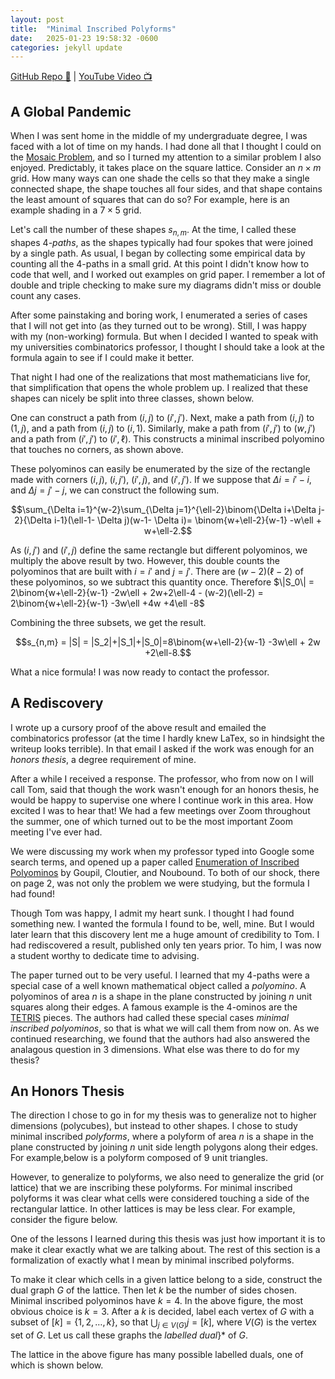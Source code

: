 ```yaml
---
layout: post
title:  "Minimal Inscribed Polyforms"
date:   2025-01-23 19:58:32 -0600
categories: jekyll update
---
```


[GitHub Repo 👾](https://github.com/JackHanke/minimal-inscribed-polyforms) | [YouTube Video 📺](https://www.youtube.com/watch?v=8N80EbXVUU0)

## A Global Pandemic

When I was sent home in the middle of my undergraduate degree, I was faced with a lot of time on my hands. I had done all that I thought I could on the [Mosaic Problem](https://jackhanke.github.io/jekyll/update/2025/01/23/mosaics.html), and so I turned my attention to a similar problem I also enjoyed. Predictably, it takes place on the square lattice. Consider an $n \times m$ grid. How many ways can one shade the cells so that they make a single connected shape, the shape touches all four sides, and that shape contains the least amount of squares that can do so? For example, here is an example shading in a $7 \times 5$ grid.

<div align=center>
    <script type="text/tikz">
    % setup
    \newcommand{\cell}[4]{\filldraw[gray!40] ( #1 , #2 ) rectangle ( #3 , #4 ); \draw[thick] ( #1 , #2 ) rectangle ( #3 , #4 );}
    % actual image
    \begin{tikzpicture}
        \draw[step=1cm,color=black,thick] (0,0) grid (7,5);
        \( \cell{0}{0}{1}{1} \)
        \( \cell{1}{0}{2}{1} \)
        \( \cell{1}{1}{2}{2} \)
        \( \cell{2}{1}{3}{2} \)
        \( \cell{3}{1}{4}{2} \)
        \( \cell{4}{1}{5}{2} \)
        \( \cell{4}{2}{5}{3} \)
        \( \cell{4}{3}{5}{4} \)
        \( \cell{4}{4}{5}{5} \)
        \( \cell{5}{2}{6}{3} \)
        \( \cell{6}{2}{7}{3} \)
    \end{tikzpicture}
    </script>
</div>

Let's call the number of these shapes $s_{n,m}$. At the time, I called these shapes $4$*-paths*, as the shapes typically had four spokes that were joined by a single path. As usual, I began by collecting some empirical data by counting all the $4$-paths in a small grid. At this point I didn't know how to code that well, and I worked out examples on grid paper. I remember a lot of double and triple checking to make sure my diagrams didn't miss or double count any cases. 

After some painstaking and boring work, I enumerated a series of cases that I will not get into (as they turned out to be wrong). Still, I was happy with my (non-working) formula. But when I decided I wanted to speak with my universities combinatorics professor, I thought I should take a look at the formula again to see if I could make it better. 

That night I had one of the realizations that most mathematicians live for, that simplification that opens the whole problem up. I realized that these shapes can nicely be split into three classes, shown below.

<div align=center>
    <script type="text/tikz">
    % setup
    \newcommand{\cell}[4]{\filldraw[gray!40] ( #1 , #2 ) rectangle ( #3 , #4 ); \draw[thick] ( #1 , #2 ) rectangle ( #3 , #4 );}
    % actual image
    \begin{tikzpicture}[scale=2]
        \draw[step=0.5cm,color=black,thick] (0,0) grid (2,2);
        \( \cell{0}{0}{0.5}{0.5} \);
        \( \cell{0.5}{0}{1}{0.5} \);
        \( \cell{0.5}{0.5}{1}{1} \);
        \( \cell{1}{0.5}{1.5}{1} \);
        \( \cell{1}{1}{1.5}{1.5} \);
        \( \cell{1.5}{1}{2}{1.5} \);
        \( \cell{1.5}{1.5}{2}{2} \);
        
        \draw[step=0.5cm,color=black,thick] (3.5,0) grid (5.5,2);
        \draw[thick] (3.5,0) -- (3.5,2);
        \( \cell{3.5}{0}{4}{0.5} \);
        \( \cell{4}{0}{4.5}{0.5} \);
        \( \cell{4}{0.5}{4.5}{1} \);
        \( \cell{4.5}{0.5}{5}{1} \);
        \( \cell{5}{0.5}{5.5}{1} \);
        \( \cell{4.5}{1}{5}{2} \);
        \( \cell{4.5}{1.5}{5}{2} \);
        
        \draw[step=0.5cm,color=black,thick] (7,0) grid (9,2);
        \draw[thick] (7,0) -- (7,2);
        \( \cell{7.5}{0.5}{8}{1} \);
        \( \cell{7}{0.5}{7.5}{1} \);
        \( \cell{7.5}{0}{8}{0.5} \);
        \( \cell{8}{0.5}{8.5}{1} \);
        \( \cell{8}{1}{8.5}{1.5} \);
        \( \cell{8}{1.5}{8.5}{2} \);
        \( \cell{8.5}{1}{9}{1.5} \);
    \end{tikzpicture}
    </script>
</div>

These classes, from left to right, are
- The shapes that contain $2$ or $3$ corners $S_2$
- The shapes that contain $1$ corner $S_1$
- The shapes that contain $0$ corners $S_0$

*Case 1.* We begin with $S_2$. Split $S_2$ into two subsets, $S_{T,2}$ and $S_{T,2}^c$ so that $S_{T,2} \cup S_{T,2}^c = S_2$. Let $S_{T,2}$ represent all polyominos that are "T-shaped", while $S_{T,2}^c$ will represent all polyominos that are not. Formally, the "T-shaped" polyominos are all polyominos that contain two adjacent corner cells and a perpendicular bar, as in the left polyomino in the figure below.

<div align=center>
    <script type="text/tikz">
    % setup
    \newcommand{\cell}[4]{\filldraw[gray!40] ( #1 , #2 ) rectangle ( #3 , #4 ); \draw[thick] ( #1 , #2 ) rectangle ( #3 , #4 );}
    % actual image
    \begin{tikzpicture}[scale=2]
        \draw[step=0.5cm,color=black,thick] (0,0) grid (2,2);
        \( \cell{0.5}{0}{1}{0.5} \);
        \( \cell{0.5}{0.5}{1}{1} \);
        \( \cell{0.5}{1}{1}{1.5} \);
        \( \cell{0}{1.5}{0.5}{2} \);
        \( \cell{0.5}{1.5}{1}{2} \);
        \( \cell{1}{1.5}{1.5}{2} \);
        \( \cell{1.5}{1.5}{2}{2} \);
        
        \draw[step=0.5cm,color=black,thick] (3.5,0) grid (5.5,2);
        \draw[thick] (3.5,0) -- (3.5,2);
        \( \cell{3.5}{0}{4}{0.5} \);
        \( \cell{3.5}{0.5}{4}{1} \);
        \( \cell{3.5}{1}{4}{1.5} \);
        \( \cell{3.5}{1.5}{4}{2} \);
        \( \cell{4}{1.5}{4.5}{2} \);
        \( \cell{4.5}{1.5}{5}{2} \);
        \( \cell{5}{1.5}{5.5}{2} \);
    \end{tikzpicture}
    </script>
</div>

For $\|S_{T,2}\|$ it is easy to see that $\|S_{T,2}\| = 2(w-2) + 2(\ell-2) = 2w+2\ell-8$, as there is a "T-shape" polyomino for every edge cell.

For $\|S_{T,2}^c\|$, suppose the bottom left cell of the $w \times \ell$ lattice is called $(1,1)$, and the top right cell $(w,\ell)$. The number of paths from $(1,1)$ to $(w,\ell)$ is the number of ways one can make $w-1$ unit steps right and $\ell -1$ unit steps up among $w + \ell -2$ total unit steps. This gives a total of $\binom{w+\ell-2}{w-1}$ paths from $(1,1)$ to $(w,\ell)$. As we can make the same argument for corners $(1,\ell)$ and $(w,1)$, we can conclude $\|S_{T,2}^c\| = 2\binom{w+\ell-2}{w-1}$. This gives us $\|S_2\| = \|S_{T,2}\| + \|S_{T,2}^c\| = 2\binom{w+\ell-2}{w-1} +2w+2\ell-8$.

*Case 2.* For $S_1$, suppose we choose corner $(1,1)$ and start a path to some cell $(i,j)$. Extending a path from $(i,j)$ to $(i,\ell)$ and from $(i,j)$ to $(w,j)$ creates a minimally inscribed polyomino that touches only one corner. In the case image above, $(i,j)=(3,1)$. Notice that $(i,j)$ must have $i \in [2,w-1]$, and $j \in [2,\ell-1]$, as otherwise the polyomino formed would have more than $1$ corner. Therefore, the total number of polyominos that touch only corner $(1,1)$ in $S_1$ is 
$$\sum_{i=2}^{w-1}\sum_{j=2}^{\ell-1} \binom{i+j-2}{i-1} = \binom{w+\ell-2}{w-1}-w-\ell+2.$$

As we can make the same argument starting with any corner, we have $\|S_1\| = 4\binom{w+\ell-2}{w-1}-4w-4\ell+8$

*Case 3.* Finally, consider $S_0$. Suppose we have two cells $(i,j)$ and $(i',j')$, with $i,i' \in [2,w-1]$ and $j,j' \in [2,\ell-1]$, $i \leq i'$ and $j \leq j'$. 

<div align=center>
    <script type="text/tikz">
    % setup
    \newcommand{\cell}[4]{\filldraw[gray!40] ( #1 , #2 ) rectangle ( #3 , #4 ); \draw[thick] ( #1 , #2 ) rectangle ( #3 , #4 );}
    \newcommand{\cellred}[4]{\filldraw[red!60] ( #1 , #2 ) rectangle ( #3 , #4 ); \draw[thick] ( #1 , #2 ) rectangle ( #3 , #4 );}
    % actual image
    \begin{tikzpicture}[scale=2]
        \draw[step=0.5cm,color=black,thick] (0,0) grid (3.5,2.5);
        \( \cell{0}{0.5}{0.5}{1} \)
        \( \cell{0.5}{0}{1}{0.5} \)
        \( \cellred{0.5}{0.5}{1}{1} \)
        \( \cell{1}{0.5}{1.5}{1} \)
        \( \cell{1.5}{0.5}{2}{1} \)
        \( \cell{1.5}{1}{2}{1.5} \)
        \( \cell{2}{1}{2.5}{1.5} \)
        \( \cellred{2}{1.5}{2.5}{2} \)
        \( \cell{2}{2}{2.5}{2.5} \)
        \( \cell{2.5}{1.5}{3}{2} \)
        \( \cell{3}{1.5}{3.5}{2} \)
    \end{tikzpicture}
    </script>
</div>

One can construct a path from $(i,j)$ to $(i',j')$. Next, make a path from $(i,j)$ to $(1,j)$, and a path from $(i,j)$ to $(i,1)$. Similarly, make a path from $(i',j')$ to $(w,j')$ and a path from $(i',j')$ to $(i',\ell)$. This constructs a minimal inscribed polyomino that touches no corners, as shown above. 

These polyominos can easily be enumerated by the size of the rectangle made with corners $(i,j)$, $(i,j')$, $(i',j)$, and $(i',j')$. If we suppose that $\Delta i = i'-i$, and $\Delta j = j'-j$, we can construct the following sum.

$$\sum_{\Delta i=1}^{w-2}\sum_{\Delta j=1}^{\ell-2}\binom{\Delta i+\Delta j-2}{\Delta i-1}(\ell-1- \Delta j)(w-1- \Delta i)= \binom{w+\ell-2}{w-1} -w\ell + w+\ell-2.$$

As $(i,j')$ and $(i',j)$ define the same rectangle but different polyominos, we multiply the above result by two. However, this double counts the polyominos that are built with $i=i'$ and $j=j'$. There are $(w-2)(\ell-2)$ of these polyominos, so we subtract this quantity once. Therefore $\|S_0\| = 2\binom{w+\ell-2}{w-1} -2w\ell + 2w+2\ell-4 - (w-2)(\ell-2) = 2\binom{w+\ell-2}{w-1} -3w\ell +4w +4\ell -8$

Combining the three subsets, we get the result.

$$s_{n,m} = |S| = |S_2|+|S_1|+|S_0|=8\binom{w+\ell-2}{w-1} -3w\ell + 2w +2\ell-8.$$

What a nice formula! I was now ready to contact the professor.

## A Rediscovery

I wrote up a cursory proof of the above result and emailed the combinatorics professor (at the time I hardly knew LaTex, so in hindsight the writeup looks terrible). In that email I asked if the work was enough for an *honors thesis*, a degree requirement of mine. 

After a while I received a response. The professor, who from now on I will call Tom, said that though the work wasn't enough for an honors thesis, he would be happy to supervise one where I continue work in this area. How excited I was to hear that! We had a few meetings over Zoom throughout the summer, one of which turned out to be the most important Zoom meeting I've ever had. 

We were discussing my work when my professor typed into Google some search terms, and opened up a paper called [Enumeration of Inscribed Polyominos](https://www.researchgate.net/publication/281299307_Enumeration_of_inscribed_polyominos) by Goupil, Cloutier, and Noubound. To both of our shock, there on page 2, was not only the problem we were studying, but the formula I had found! 

Though Tom was happy, I admit my heart sunk. I thought I had found something new. I wanted the formula I found to be, well, mine. But I would later learn that this discovery lent me a huge amount of credibility to Tom. I had rediscovered a result, published only ten years prior. To him, I was now a student worthy to dedicate time to advising. 

The paper turned out to be very useful. I learned that my $4$-paths were a special case of a well known mathematical object called a *polyomino*. A polyominos of area $n$ is a shape in the plane constructed by joining $n$ unit squares along their edges. A famous example is the $4$-ominos are the [TETRIS](https://en.wikipedia.org/wiki/Tetris) pieces. The authors had called these special cases *minimal inscribed polyominos*, so that is what we will call them from now on. As we continued researching, we found that the authors had also answered the analagous question in $3$ dimensions. What else was there to do for my thesis?

## An Honors Thesis

The direction I chose to go in for my thesis was to generalize not to higher dimensions (polycubes), but instead to other shapes. I chose to study minimal inscribed *polyforms*, where a polyform of area $n$ is a shape in the plane constructed by joining $n$ unit side length polygons along their edges. For example,below is a polyform composed of $9$ unit triangles.

<div align=center>
    <script type="text/tikz">
    % setup
    \newcommand{\createtri}[6]{\filldraw[gray!40] ( #1 , #2 ) -- ( #3 , #4 ) -- ( #5 , #6 ) -- cycle; \draw[thick] ( #1 , #2 ) -- ( #3 , #4 ) -- ( #5 , #6 ) -- cycle;}
    % actual image
    \begin{tikzpicture}[scale=1.5]
        \( \createtri{1}{0}{2}{0}{1.5}{0.866} \);
        \( \createtri{1.5}{0.866}{2.5}{0.866}{2}{1.732} \);
        \( \createtri{2}{1.732}{3}{1.732}{2.5}{2.598} \);
        \( \createtri{1}{1.732}{2}{1.732}{1.5}{2.598} \);
        \( \createtri{1.5}{0.866}{2.5}{0.866}{2}{0} \);
        \( \createtri{1.5}{0.866}{1}{1.732}{2}{1.732} \);
        \( \createtri{2.5}{0.866}{3}{1.732}{2}{1.732} \);
        \( \createtri{3}{1.732}{3.5}{2.598}{2.5}{2.598} \);
        \( \createtri{2}{0}{3}{0}{2.5}{0.866} \);
    \end{tikzpicture}
    </script>
</div>

However, to generalize to polyforms, we also need to generalize the grid (or lattice) that we are inscribing these polyforms. For minimal inscribed polyforms it was clear what cells were considered touching a side of the rectangular lattice. In other lattices is may be less clear. For example, consider the figure below. 

<div align=center>
    <script type="text/tikz">
    % setup
    \newcommand{\createtri}[6]{\filldraw[gray!40] ( #1 , #2 ) -- ( #3 , #4 ) -- ( #5 , #6 ) -- cycle; \draw[thick] ( #1 , #2 ) -- ( #3 , #4 ) -- ( #5 , #6 ) -- cycle;}
    % actual image
    \begin{tikzpicture}[scale=1.5]
            %row 1
            \draw[thick] (0,0.25) -- (0.433,0) -- (0.866,0.25) -- (0.866,0.75) -- (0.433,1) -- (0,0.75) -- (0,0.25);
            \draw[thick] (0.866,0.25) -- (1.299,0) -- (1.732,0.25) -- (1.732,0.75) -- (1.299,1) -- (0.866,0.75) -- (0.866,0.25);
            \draw[thick] (1.732,0.25) -- (2.165,0) -- (2.598,0.25) -- (2.598,0.75) -- (2.165,1) -- (1.732,0.75) -- (1.732,0.25);
            \draw[thick] (2.598,0.25) -- (3.031,0) -- (3.464,0.25) -- (3.464,0.75) -- (3.031,1) -- (2.598,0.75) -- (2.598,0.25);
            %row 2
            \draw[thick] (0.433,1) -- (0.866,0.75) -- (1.299,1) -- (1.299,1.5) -- (0.866,1.75) -- (0.433,1.5) -- (0.433,1);
            \draw[thick] (1.299,1) -- (1.732,0.75) -- (2.165,1) -- (2.165,1.5) -- (1.732,1.75) -- (1.299,1.5) -- (1.299,1);
            \draw[thick] (2.165,1) -- (2.598,0.75) -- (3.031,1) -- (3.031,1.5) -- (2.598,1.75) -- (2.165,1.5) -- (2.165,1);
            %row 3
            \draw[thick] (0.866,1.75) -- (1.299,1.5) -- (1.732,1.75) -- (1.732,2.25) -- (1.299,2.5) -- (0.866,2.25) -- (0.866,1.75);
            \draw[thick] (1.732,1.75) -- (2.165,1.5) -- (2.598,1.75) -- (2.598,2.25) -- (2.165,2.5) -- (1.732,2.25) -- (1.732,1.75);
            %row 4
            \draw[thick] (1.299,2.5) -- (1.732,2.25) -- (2.165,2.5) -- (2.165,3) -- (1.732,3.25) -- (1.299,3) -- (1.299,2.5);
    \end{tikzpicture}
    </script>
</div>

One of the lessons I learned during this thesis was just how important it is to make it clear exactly what we are talking about. The rest of this section is a formalization of exactly what I mean by minimal inscribed polyforms. 

To make it clear which cells in a given lattice belong to a side, construct the dual graph $G$ of the lattice. Then let $k$ be the number of sides chosen. Minimal inscribed polyominos have $k=4$. In the above figure, the most obvious choice is $k=3$. After a $k$ is decided, label each vertex of $G$ with a subset of $[k]=\{1,2,\dots,k \}$, so that $\bigcup_{j \in V(G)} j = [k]$, where $V(G)$ is the vertex set of $G$. Let us call these graphs the *labelled dual*}* of $G$.

The lattice in the above figure has many possible labelled duals, one of which is shown below.

<div align=center>
    <script type="text/tikz">
    % setup
    \newcommand{\lablnode}[3]{\node[shape=circle,draw=white,fill=white, inner sep=0pt,minimum size=2pt] (A) at ( #1 , #2 ) {(#3)};}
    % actual image
    \begin{tikzpicture}[scale=1.5]
        \draw[thick] (0,0) -- (3,0) -- (1.5,2.598) -- (0,0);
        %rows
        \draw[thick] (0.5,0.866) -- (2.5,0.866);
        \draw[thick] (1,1.732) -- (2,1.732);
        %big diagonals
        \draw[thick] (1,1.732) -- (2,0);
        \draw[thick] (2,1.732) -- (1,0);
        %small diagonals
        \draw[thick] (1,0) -- (0.5,0.866);
        \draw[thick] (2,0) -- (2.5,0.866);
        
        %nodes
        \( \lablnode{0}{0}{1,3} \)
        \( \lablnode{1}{0}{3} \)
        \( \lablnode{2}{0}{3} \)
        \( \lablnode{3}{0}{2,3} \)
        \( \lablnode{2}{1.732}{2} \)
        \( \lablnode{2.5}{0.866}{2} \)
        \( \lablnode{1.5}{2.598}{1,2} \)
        \( \lablnode{1}{1.732}{1} \)
        \( \lablnode{0.5}{0.866}{1} \)
        
        \( \lablnode{1.5}{0.866}{} \)
    \end{tikzpicture}
    </script>
</div>

Therefore, polyform inscription can be defined as so. Suppose we have a labelled dual $G$. A given subgraph $G'$ is an *inscribed polyform* in $G$ if the following condition holds.

$$\bigcup_{j \in V(G')} j = [k]$$

Informally, the condition above says that the subgraph $G'$ touches all $k$ sides. Notice that the number of vertices in an inscribed polyform of $G$ can vary. If $A$ is an inscribed polyform, then $\|V(A)\| \in [m(G),\|V(G)\|]$.  Here $m(G)$ represents the minimum number of vertices for which the above holds, and can range from $1$ to $\|V(G)\|$, depending on the structure and labelling of $G$. Our focus is on the minimal inscribed polyforms, and so an inscribed polyform $A$ is *minimal* if $\|V(A)\| = m(G)$.  

Finally, we are concerned with the number of polyforms that are minimal. For a labelled graph $G$, let $\rho(G)$ denote the number of minimal inscribed polyforms. My thesis was then constructing families of labelled graphs $G$ and computing $\rho(G)$ for these families. 

## Results

My thesis was essentially a catalogue of $8$ of these families, and a few patterns I found among these families. This post will only hilight my favorite family from that catalogue. If you are interested in the other families for any of these results, please find my formal writeup of my results [here](https://github.com/JackHanke/minimal-inscribed-polyforms/blob/main/minnesota-sub/mjumsubmission.pdf).

My favorite family I enumerated was a triangle made of hexagons, where inscription meant touching all corner hexagons of the triangle. Let $\triangle_n$ represent a triangle with a side made up of $n$ hexagons. Below is an animation of all $41$ minimal inscribed polyforms in $\triangle_5$.

{:refdef: style="text-align: center;"}
![]({{ site.baseimg }}/assets/hex.gif)
{: refdef}

*Theorem 2.* The number of minimal inscribed polyforms $\rho(\triangle_n)$ for $n\geq 2$ is given by the following formula.

$$\rho(\triangle_n) = \binom{2(n-1)}{n-1} - \sum_{k=0}^{n-2}\binom{2k}{k}.$$

The proof of Theorem was very difficult for me to arrive at. I tried the methods I had used for the other families before it, and yet I couldn't identify the right approach. Only after months of thinking about the problem did I come to another one of those realizations that I live for. The path for this proof, namely the realization in the first sentence, came to me all at once when I was sitting on the couch. I am very happy to give the following argument.

*Proof.* Each unit hexagon in the triangle corresponds with a unique weak integer $3$-composition of $n-1$. The figure below shows the visual interpretation of the integer composition for the dark grey hexagon. The lengths of the $3$ light grey "spokes" are the components of the composition. Suppose the components of the composition are labelled $k_1$, $k_2$, and $k_3$. Then the figure below represents the cell for $k_1 = 2$, $k_2 = 1$, and $k_3 = 1$, read counter-clockwise around the dark grey hexagon. 

<div align=center>
    <script type="text/tikz">
    % setup
    \newcommand{\lablnode}[3]{\node[shape=circle,draw=white,fill=white, inner sep=0pt,minimum size=2pt] (A) at ( #1 , #2 ) {(#3)};}
    % actual image
    \begin{tikzpicture}[scale=1.5]
        \filldraw[gray!40] (1.732,0.25) -- (2.165,0) -- (2.598,0.25) -- (2.598,0.75) -- (2.165,1) -- (1.732,0.75) -- (1.732,0.25);

        \filldraw[gray!95] (2.165,1) -- (2.598,0.75) -- (3.031,1) -- (3.031,1.5) -- (2.598,1.75) -- (2.165,1.5) -- (2.165,1);
        \filldraw[gray!40] (3.031,1) -- (3.464,0.75) -- (3.897,1) -- (3.897,1.5) -- (3.464,1.75) -- (3.031,1.5) -- (3.031,1);

        \filldraw[gray!40] (1.732,1.75) -- (2.165,1.5) -- (2.598,1.75) -- (2.598,2.25) -- (2.165,2.5) -- (1.732,2.25) -- (1.732,1.75);

        \filldraw[gray!40] (1.299,2.5) -- (1.732,2.25) -- (2.165,2.5) -- (2.165,3) -- (1.732,3.25) -- (1.299,3) -- (1.299,2.5);

        %row 1
        \draw[thick] (0,0.25) -- (0.433,0) -- (0.866,0.25) -- (0.866,0.75) -- (0.433,1) -- (0,0.75) -- (0,0.25);
        \draw[thick] (0.866,0.25) -- (1.299,0) -- (1.732,0.25) -- (1.732,0.75) -- (1.299,1) -- (0.866,0.75) -- (0.866,0.25);
        \draw[thick] (1.732,0.25) -- (2.165,0) -- (2.598,0.25) -- (2.598,0.75) -- (2.165,1) -- (1.732,0.75) -- (1.732,0.25);

        \draw[thick] (2.598,0.25) -- (3.031,0) -- (3.464,0.25) -- (3.464,0.75) -- (3.031,1) -- (2.598,0.75) -- (2.598,0.25);
        \draw[thick] (3.464,0.25) -- (3.897,0) -- (4.33,0.25) -- (4.33,0.75) -- (3.897,1) -- (3.464,0.75) -- (3.464,0.25);

        %row 2
        \draw[thick] (0.433,1) -- (0.866,0.75) -- (1.299,1) -- (1.299,1.5) -- (0.866,1.75) -- (0.433,1.5) -- (0.433,1);
        \draw[thick] (1.299,1) -- (1.732,0.75) -- (2.165,1) -- (2.165,1.5) -- (1.732,1.75) -- (1.299,1.5) -- (1.299,1);
        \draw[thick] (2.165,1) -- (2.598,0.75) -- (3.031,1) -- (3.031,1.5) -- (2.598,1.75) -- (2.165,1.5) -- (2.165,1);
        \draw[thick] (3.031,1) -- (3.464,0.75) -- (3.897,1) -- (3.897,1.5) -- (3.464,1.75) -- (3.031,1.5) -- (3.031,1);

        %row 3
        \draw[thick] (0.866,1.75) -- (1.299,1.5) -- (1.732,1.75) -- (1.732,2.25) -- (1.299,2.5) -- (0.866,2.25) -- (0.866,1.75);
        \draw[thick] (1.732,1.75) -- (2.165,1.5) -- (2.598,1.75) -- (2.598,2.25) -- (2.165,2.5) -- (1.732,2.25) -- (1.732,1.75);
        \draw[thick] (2.598,1.75) -- (3.031,1.5) -- (3.464,1.75) -- (3.464,2.25) -- (3.031,2.5) -- (2.598,2.25) -- (2.598,1.75);

        %row 4
        \draw[thick] (1.299,2.5) -- (1.732,2.25) -- (2.165,2.5) -- (2.165,3) -- (1.732,3.25) -- (1.299,3) -- (1.299,2.5);
        \draw[thick] (2.165,2.5) -- (2.598,2.25) -- (3.031,2.5) -- (3.031,3) -- (2.598,3.25) -- (2.165,3) -- (2.165,2.5);

        %row 5
        \draw[thick] (1.732,3.25) -- (2.165,3) -- (2.598,3.25) -- (2.598,3.75) -- (2.165,4) -- (1.732,3.75) -- (1.732,3.25);
    \end{tikzpicture}
    </script>
</div>

Notice that $k_i$ can be $0$, as there are cells in which one cannot extend a spoke in a certain direction (the dark grey hexagon being located on a side or corner). 

Using the spokes as guides, we can group paths from each corner to the dark grey hexagon. An example of this grouping is shown in the figure below.

<div align=center>
    <script type="text/tikz">
    % setup
    \newcommand{\lablnode}[3]{\node[shape=circle,draw=white,fill=white, inner sep=0pt,minimum size=2pt] (A) at ( #1 , #2 ) {(#3)};}
    % actual image
    \begin{tikzpicture}[scale=1.5]
        %polyform
        \filldraw[gray!60] (0,0.25) -- (0.433,0) -- (0.866,0.25) -- (1.299,0) -- (1.732,0.25) -- (2.165,0) -- (2.598,0.25)-- (2.598,0.75) -- (3.031,1) -- (3.031,1.5) -- (2.598,1.75) -- (2.165,1.5) -- (1.732,1.75) -- (1.299,1.5)  -- (0.866,1.75)-- (0.433,1.5) -- (0.433,1) -- (0.433,1) -- (0,0.75)  -- (0,0.25);

        \filldraw[gray!20] (2.165,1.5) -- (2.165,1) -- (2.598,0.75) -- (2.598,0.25) -- (3.031,0) -- (3.464,0.25) -- (3.897,0) -- (4.33,0.25) -- (4.33,0.75) -- (3.897,1) -- (3.897, 1.5) -- (3.464,1.75) -- (3.031,1.5) -- (3.031,1);

        \filldraw[gray!40] (3.464,1.75) -- (3.464,2.25) -- (3.031,2.5) -- (3.031,3) -- (2.598,3.25) -- (2.598,3.25) -- (2.598,3.75) -- (2.165,4) -- (1.732,3.75) -- (1.732,3.25) -- (1.732,3.25) -- (1.299,3) -- (1.299,2.5) -- (1.732, 2.25) -- (1.732, 1.75) -- (2.165,1.5) -- (2.598,1.75) -- (3.031,1.5) -- (3.464,1.75);

        \filldraw[gray!95] (2.165,1) -- (2.598,0.75) -- (3.031,1) -- (3.031,1.5) -- (2.598,1.75) -- (2.165,1.5) -- (2.165,1);

        %row 1
        \draw[thick] (0,0.25) -- (0.433,0) -- (0.866,0.25) -- (0.866,0.75) -- (0.433,1) -- (0,0.75) -- (0,0.25);
        \draw[thick] (0.866,0.25) -- (1.299,0) -- (1.732,0.25) -- (1.732,0.75) -- (1.299,1) -- (0.866,0.75) -- (0.866,0.25);
        \draw[thick] (1.732,0.25) -- (2.165,0) -- (2.598,0.25) -- (2.598,0.75) -- (2.165,1) -- (1.732,0.75) -- (1.732,0.25);
        \draw[thick] (2.598,0.25) -- (3.031,0) -- (3.464,0.25) -- (3.464,0.75) -- (3.031,1) -- (2.598,0.75) -- (2.598,0.25);
        \draw[thick] (3.464,0.25) -- (3.897,0) -- (4.33,0.25) -- (4.33,0.75) -- (3.897,1) -- (3.464,0.75) -- (3.464,0.25);

        %row 2
        \draw[thick] (0.433,1) -- (0.866,0.75) -- (1.299,1) -- (1.299,1.5) -- (0.866,1.75) -- (0.433,1.5) -- (0.433,1);
        \draw[thick] (1.299,1) -- (1.732,0.75) -- (2.165,1) -- (2.165,1.5) -- (1.732,1.75) -- (1.299,1.5) -- (1.299,1);
        \draw[thick] (2.165,1) -- (2.598,0.75) -- (3.031,1) -- (3.031,1.5) -- (2.598,1.75) -- (2.165,1.5) -- (2.165,1);
        \draw[thick] (3.031,1) -- (3.464,0.75) -- (3.897,1) -- (3.897,1.5) -- (3.464,1.75) -- (3.031,1.5) -- (3.031,1);

        %row 3
        \draw[thick] (0.866,1.75) -- (1.299,1.5) -- (1.732,1.75) -- (1.732,2.25) -- (1.299,2.5) -- (0.866,2.25) -- (0.866,1.75);
        \draw[thick] (1.732,1.75) -- (2.165,1.5) -- (2.598,1.75) -- (2.598,2.25) -- (2.165,2.5) -- (1.732,2.25) -- (1.732,1.75);
        \draw[thick] (2.598,1.75) -- (3.031,1.5) -- (3.464,1.75) -- (3.464,2.25) -- (3.031,2.5) -- (2.598,2.25) -- (2.598,1.75);

        %row 4
        \draw[thick] (1.299,2.5) -- (1.732,2.25) -- (2.165,2.5) -- (2.165,3) -- (1.732,3.25) -- (1.299,3) -- (1.299,2.5);
        \draw[thick] (2.165,2.5) -- (2.598,2.25) -- (3.031,2.5) -- (3.031,3) -- (2.598,3.25) -- (2.165,3) -- (2.165,2.5);

        %row 5
        \draw[thick] (1.732,3.25) -- (2.165,3) -- (2.598,3.25) -- (2.598,3.75) -- (2.165,4) -- (1.732,3.75) -- (1.732,3.25);

        %hi light
        \draw[line width = 0.4mm, red] (0,0.25) -- (0.433,0) -- (0.866,0.25) -- (1.299,0) -- (1.732,0.25) -- (2.165,0) -- (2.598,0.25)-- (2.598,0.75) -- (3.031,1) -- (3.031,1.5) -- (2.598,1.75) -- (2.165,1.5) -- (1.732,1.75) -- (1.299,1.5)  -- (0.866,1.75)-- (0.433,1.5) -- (0.433,1) -- (0.433,1) -- (0,0.75)  -- (0,0.25);

        \draw[line width = 0.4mm, red] (2.165,1.5) -- (2.165,1) -- (2.598,0.75) -- (2.598,0.25) -- (3.031,0) -- (3.464,0.25) -- (3.897,0) -- (4.33,0.25) -- (4.33,0.75) -- (3.897,1) -- (3.897, 1.5) -- (3.464,1.75) -- (3.031,1.5) -- (3.031,1);

        \draw[line width = 0.4mm, red] (3.464,1.75) -- (3.464,2.25) -- (3.031,2.5) -- (3.031,3) -- (2.598,3.25) -- (2.598,3.25) -- (2.598,3.75) -- (2.165,4) -- (1.732,3.75) -- (1.732,3.25) -- (1.732,3.25) -- (1.299,3) -- (1.299,2.5) -- (1.732, 2.25) -- (1.732, 1.75);
    \end{tikzpicture}
    </script>
</div>

Using this grouping we can construct the following sum for the number of possible sets of paths from each corner to a given vertex.

$$s(n) = \sum_{k_1 + k_2 + k_3 = n-1} \binom{k_1 + k_2}{k_1}\binom{k_2+k_3}{k_2}\binom{k_3+k_1}{k_3}$$

Notice that this grouping, and consequently $s(n)$, will count certain polyforms multiple times. An example of a polyform that is counted multiple times is shown in the figure below.

<div align=center>
    <script type="text/tikz">
    % setup
    \newcommand{\lablnode}[3]{\node[shape=circle,draw=white,fill=white, inner sep=0pt,minimum size=2pt] (A) at ( #1 , #2 ) {(#3)};}
    % actual image
    \begin{tikzpicture}[scale=1.5]
        %polyform
        \filldraw[gray!40] (0,0.25) -- (0.433,0) -- (0.866,0.25) -- (0.866,0.75) -- (0.433,1) -- (0,0.75) -- (0,0.25);

        \filldraw[gray!40] (0.866,0.25) -- (1.299,0) -- (1.732,0.25) -- (1.732,0.75) -- (1.299,1) -- (0.866,0.75) -- (0.866,0.25);

        \filldraw[gray!40] (3.464,0.25) -- (3.897,0) -- (4.33,0.25) -- (4.33,0.75) -- (3.897,1) -- (3.464,0.75) -- (3.464,0.25);

        \filldraw[gray!40] (1.299,1) -- (1.732,0.75) -- (2.165,1) -- (2.165,1.5) -- (1.732,1.75) -- (1.299,1.5) -- (1.299,1);
        \filldraw[gray!40] (2.165,1) -- (2.598,0.75) -- (3.031,1) -- (3.031,1.5) -- (2.598,1.75) -- (2.165,1.5) -- (2.165,1);
        \filldraw[gray!40] (3.031,1) -- (3.464,0.75) -- (3.897,1) -- (3.897,1.5) -- (3.464,1.75) -- (3.031,1.5) -- (3.031,1);
        \filldraw[gray!40] (1.732,1.75) -- (2.165,1.5) -- (2.598,1.75) -- (2.598,2.25) -- (2.165,2.5) -- (1.732,2.25) -- (1.732,1.75);
        \filldraw[gray!40] (1.299,2.5) -- (1.732,2.25) -- (2.165,2.5) -- (2.165,3) -- (1.732,3.25) -- (1.299,3) -- (1.299,2.5);
        \filldraw[gray!40] (1.732,3.25) -- (2.165,3) -- (2.598,3.25) -- (2.598,3.75) -- (2.165,4) -- (1.732,3.75) -- (1.732,3.25);

        %row 1
        \draw[thick] (0,0.25) -- (0.433,0) -- (0.866,0.25) -- (0.866,0.75) -- (0.433,1) -- (0,0.75) -- (0,0.25);
        \draw[thick] (0.866,0.25) -- (1.299,0) -- (1.732,0.25) -- (1.732,0.75) -- (1.299,1) -- (0.866,0.75) -- (0.866,0.25);
        \draw[thick] (1.732,0.25) -- (2.165,0) -- (2.598,0.25) -- (2.598,0.75) -- (2.165,1) -- (1.732,0.75) -- (1.732,0.25);
        \draw[thick] (2.598,0.25) -- (3.031,0) -- (3.464,0.25) -- (3.464,0.75) -- (3.031,1) -- (2.598,0.75) -- (2.598,0.25);
        \draw[thick] (3.464,0.25) -- (3.897,0) -- (4.33,0.25) -- (4.33,0.75) -- (3.897,1) -- (3.464,0.75) -- (3.464,0.25);

        %row 2
        \draw[thick] (0.433,1) -- (0.866,0.75) -- (1.299,1) -- (1.299,1.5) -- (0.866,1.75) -- (0.433,1.5) -- (0.433,1);
        \draw[thick] (1.299,1) -- (1.732,0.75) -- (2.165,1) -- (2.165,1.5) -- (1.732,1.75) -- (1.299,1.5) -- (1.299,1);
        \draw[thick] (2.165,1) -- (2.598,0.75) -- (3.031,1) -- (3.031,1.5) -- (2.598,1.75) -- (2.165,1.5) -- (2.165,1);
        \draw[thick] (3.031,1) -- (3.464,0.75) -- (3.897,1) -- (3.897,1.5) -- (3.464,1.75) -- (3.031,1.5) -- (3.031,1);

        %row 3
        \draw[thick] (0.866,1.75) -- (1.299,1.5) -- (1.732,1.75) -- (1.732,2.25) -- (1.299,2.5) -- (0.866,2.25) -- (0.866,1.75);
        \draw[thick] (1.732,1.75) -- (2.165,1.5) -- (2.598,1.75) -- (2.598,2.25) -- (2.165,2.5) -- (1.732,2.25) -- (1.732,1.75);
        \draw[thick] (2.598,1.75) -- (3.031,1.5) -- (3.464,1.75) -- (3.464,2.25) -- (3.031,2.5) -- (2.598,2.25) -- (2.598,1.75);

        %row 4
        \draw[thick] (1.299,2.5) -- (1.732,2.25) -- (2.165,2.5) -- (2.165,3) -- (1.732,3.25) -- (1.299,3) -- (1.299,2.5);
        \draw[thick] (2.165,2.5) -- (2.598,2.25) -- (3.031,2.5) -- (3.031,3) -- (2.598,3.25) -- (2.165,3) -- (2.165,2.5);

        %row 5
        \draw[thick] (1.732,3.25) -- (2.165,3) -- (2.598,3.25) -- (2.598,3.75) -- (2.165,4) -- (1.732,3.75) -- (1.732,3.25);
    \end{tikzpicture}
    </script>
</div>

All polyforms that are grouped multiple ways contains the following substructure.

<div align=center>
    <script type="text/tikz">
    % setup
    \newcommand{\lablnode}[3]{\node[shape=circle,draw=white,fill=white, inner sep=0pt,minimum size=2pt] (A) at ( #1 , #2 ) {(#3)};}
    % actual image
    \begin{tikzpicture}[scale=1.5]
        %polyform
        \filldraw[gray!40] (0,0.25) -- (0.433,0) -- (0.866,0.25) -- (0.866,0.75) -- (0.433,1) -- (0,0.75) -- (0,0.25);
        \filldraw[gray!40]  (0.866,0.25) -- (1.299,0) -- (1.732,0.25) -- (1.732,0.75) -- (1.299,1) -- (0.866,0.75) -- (0.866,0.25);
        \filldraw[gray!40] (0.433,1) -- (0.866,0.75) -- (1.299,1) -- (1.299,1.5) -- (0.866,1.75) -- (0.433,1.5) -- (0.433,1);

        %row 1
        \draw[thick] (0,0.25) -- (0.433,0) -- (0.866,0.25) -- (0.866,0.75) -- (0.433,1) -- (0,0.75) -- (0,0.25);
        \draw[thick] (0.866,0.25) -- (1.299,0) -- (1.732,0.25) -- (1.732,0.75) -- (1.299,1) -- (0.866,0.75) -- (0.866,0.25);

        %row 2
        \draw[thick] (0.433,1) -- (0.866,0.75) -- (1.299,1) -- (1.299,1.5) -- (0.866,1.75) -- (0.433,1.5) -- (0.433,1);

    \end{tikzpicture}
    </script>
</div>

Polyforms with these substructures are counted $3$ separate times. Fortunately, the number of polyforms that contain this substructure are easy to count, after the following transformation is made.

<div align=center>
    <script type="text/tikz">
    % setup
    \newcommand{\lablnode}[3]{\node[shape=circle,draw=white,fill=white, inner sep=0pt,minimum size=2pt] (A) at ( #1 , #2 ) {#3};}
    % actual image
    \begin{tikzpicture}[scale=1.5]
        \filldraw[gray!40] (0,0.25) -- (0.433,0) -- (0.866,0.25) -- (0.866,0.75) -- (0.433,1) -- (0,0.75) -- (0,0.25);

        \filldraw[gray!40] (0.866,0.25) -- (1.299,0) -- (1.732,0.25) -- (1.732,0.75) -- (1.299,1) -- (0.866,0.75) -- (0.866,0.25);

        \filldraw[gray!40] (3.464,0.25) -- (3.897,0) -- (4.33,0.25) -- (4.33,0.75) -- (3.897,1) -- (3.464,0.75) -- (3.464,0.25);

        \filldraw[gray!95] (1.299,1) -- (1.732,0.75) -- (2.165,1) -- (2.165,1.5) -- (1.732,1.75) -- (1.299,1.5) -- (1.299,1);
        \filldraw[gray!95] (2.165,1) -- (2.598,0.75) -- (3.031,1) -- (3.031,1.5) -- (2.598,1.75) -- (2.165,1.5) -- (2.165,1);
        \filldraw[gray!40] (3.031,1) -- (3.464,0.75) -- (3.897,1) -- (3.897,1.5) -- (3.464,1.75) -- (3.031,1.5) -- (3.031,1);
        \filldraw[gray!95] (1.732,1.75) -- (2.165,1.5) -- (2.598,1.75) -- (2.598,2.25) -- (2.165,2.5) -- (1.732,2.25) -- (1.732,1.75);
        \filldraw[gray!40] (1.299,2.5) -- (1.732,2.25) -- (2.165,2.5) -- (2.165,3) -- (1.732,3.25) -- (1.299,3) -- (1.299,2.5);
        \filldraw[gray!40] (1.732,3.25) -- (2.165,3) -- (2.598,3.25) -- (2.598,3.75) -- (2.165,4) -- (1.732,3.75) -- (1.732,3.25);
        
        %row 1
        \draw[thick] (0,0.25) -- (0.433,0) -- (0.866,0.25) -- (0.866,0.75) -- (0.433,1) -- (0,0.75) -- (0,0.25);
        \draw[thick] (0.866,0.25) -- (1.299,0) -- (1.732,0.25) -- (1.732,0.75) -- (1.299,1) -- (0.866,0.75) -- (0.866,0.25);
        \draw[thick] (1.732,0.25) -- (2.165,0) -- (2.598,0.25) -- (2.598,0.75) -- (2.165,1) -- (1.732,0.75) -- (1.732,0.25);
        
        \draw[thick] (2.598,0.25) -- (3.031,0) -- (3.464,0.25) -- (3.464,0.75) -- (3.031,1) -- (2.598,0.75) -- (2.598,0.25);
        \draw[thick] (3.464,0.25) -- (3.897,0) -- (4.33,0.25) -- (4.33,0.75) -- (3.897,1) -- (3.464,0.75) -- (3.464,0.25);
        
        %row 2
        \draw[thick] (0.433,1) -- (0.866,0.75) -- (1.299,1) -- (1.299,1.5) -- (0.866,1.75) -- (0.433,1.5) -- (0.433,1);
        \draw[thick] (1.299,1) -- (1.732,0.75) -- (2.165,1) -- (2.165,1.5) -- (1.732,1.75) -- (1.299,1.5) -- (1.299,1);
        \draw[thick] (2.165,1) -- (2.598,0.75) -- (3.031,1) -- (3.031,1.5) -- (2.598,1.75) -- (2.165,1.5) -- (2.165,1);
        \draw[thick] (3.031,1) -- (3.464,0.75) -- (3.897,1) -- (3.897,1.5) -- (3.464,1.75) -- (3.031,1.5) -- (3.031,1);
        
        %row 3
        \draw[thick] (0.866,1.75) -- (1.299,1.5) -- (1.732,1.75) -- (1.732,2.25) -- (1.299,2.5) -- (0.866,2.25) -- (0.866,1.75);
        \draw[thick] (1.732,1.75) -- (2.165,1.5) -- (2.598,1.75) -- (2.598,2.25) -- (2.165,2.5) -- (1.732,2.25) -- (1.732,1.75);
        \draw[thick] (2.598,1.75) -- (3.031,1.5) -- (3.464,1.75) -- (3.464,2.25) -- (3.031,2.5) -- (2.598,2.25) -- (2.598,1.75);
        
        %row 4
        \draw[thick] (1.299,2.5) -- (1.732,2.25) -- (2.165,2.5) -- (2.165,3) -- (1.732,3.25) -- (1.299,3) -- (1.299,2.5);
        \draw[thick] (2.165,2.5) -- (2.598,2.25) -- (3.031,2.5) -- (3.031,3) -- (2.598,3.25) -- (2.165,3) -- (2.165,2.5);
        
        %row 5
        \draw[thick] (1.732,3.25) -- (2.165,3) -- (2.598,3.25) -- (2.598,3.75) -- (2.165,4) -- (1.732,3.75) -- (1.732,3.25);

        % arrow
        \( \lablnode{5.2}{2}{$\pmb{\to}$} \)

        %polyform
        \filldraw[gray!40] (6,0.25) -- (6.433,0) -- (6.866,0.25) -- (6.866,0.75) -- (6.433,1) -- (6,0.75) -- (6,0.25);
        \filldraw[gray!40] (6.866,0.25) -- (7.299,0) -- (7.732,0.25) -- (7.732,0.75) -- (7.299,1) -- (6.866,0.75) -- (6.866,0.25);
        \filldraw[gray!40] (8.598,0.25) -- (9.031,0) -- (9.464,0.25) -- (9.464,0.75) -- (9.031,1) -- (8.598,0.75) -- (8.598,0.25);
        \filldraw[gray!95] (7.299,1) -- (7.732,0.75) -- (8.165,1) -- (8.165,1.5) -- (7.732,1.75) -- (7.299,1.5) -- (7.299,1);
        \filldraw[gray!40] (8.165,1) -- (8.598,0.75) -- (9.031,1) -- (9.031,1.5) -- (8.598,1.75) -- (8.165,1.5) -- (8.165,1);
        \filldraw[gray!40] (6.866,1.75) -- (7.299,1.5) -- (7.732,1.75) -- (7.732,2.25) -- (7.299,2.5) -- (6.866,2.25) -- (6.866,1.75);
        \filldraw[gray!40] (7.299,2.5) -- (7.732,2.25) -- (8.165,2.5) -- (8.165,3) -- (7.732,3.25) -- (7.299,3) -- (7.299,2.5);

        %row 1
        \draw[thick] (6,0.25) -- (6.433,0) -- (6.866,0.25) -- (6.866,0.75) -- (6.433,1) -- (6,0.75) -- (6,0.25);
        \draw[thick] (6.866,0.25) -- (7.299,0) -- (7.732,0.25) -- (7.732,0.75) -- (7.299,1) -- (6.866,0.75) -- (6.866,0.25);
        \draw[thick] (7.732,0.25) -- (8.165,0) -- (8.598,0.25) -- (8.598,0.75) -- (8.165,1) -- (7.732,0.75) -- (7.732,0.25);
        \draw[thick] (8.598,0.25) -- (9.031,0) -- (9.464,0.25) -- (9.464,0.75) -- (9.031,1) -- (8.598,0.75) -- (8.598,0.25);
        
        %row 2
        \draw[thick] (6.433,1) -- (6.866,0.75) -- (7.299,1) -- (7.299,1.5) -- (6.866,1.75) -- (6.433,1.5) -- (6.433,1);
        \draw[thick] (7.299,1) -- (7.732,0.75) -- (8.165,1) -- (8.165,1.5) -- (7.732,1.75) -- (7.299,1.5) -- (7.299,1);
        \draw[thick] (8.165,1) -- (8.598,0.75) -- (9.031,1) -- (9.031,1.5) -- (8.598,1.75) -- (8.165,1.5) -- (8.165,1);
        
        %row 3
        \draw[thick] (6.866,1.75) -- (7.299,1.5) -- (7.732,1.75) -- (7.732,2.25) -- (7.299,2.5) -- (6.866,2.25) -- (6.866,1.75);
        \draw[thick] (7.732,1.75) -- (8.165,1.5) -- (8.598,1.75) -- (8.598,2.25) -- (8.165,2.5) -- (7.732,2.25) -- (7.732,1.75);
        
        %row 4
        \draw[thick] (7.299,2.5) -- (7.732,2.25) -- (8.165,2.5) -- (8.165,3) -- (7.732,3.25) -- (7.299,3) -- (7.299,2.5);
    \end{tikzpicture}
    </script>
</div>

Therefore the number of polyforms that contain this substructure is $s(n-1)$.  This, and the following identity

$$\sum_{k_1 + k_2 + k_3 = n} \binom{k_1 + k_2}{k_1}\binom{k_2+k_3}{k_2}\binom{k_3+k_1}{k_3} = \sum_{k=0}^n \binom{2k}{k}$$

completes the proof, as 

$$\rho(\triangle^{H*}_n) =s(n) - 2s(n-1) = \sum_{k=0}^{n-1} \binom{2k}{k} - 2\sum_{k=0}^{n-2} \binom{2k}{k} = \binom{2(n-1)}{n-1} - \sum_{k=0}^{n-2}\binom{2k}{k}.$$

## Trivial Minimal Inscribed Polyforms

Strangely, some families do not have a strictly increasing number of minimal inscribed polyforms in $n$. A family of labelled duals with this property is referred to as a *trivial* family. Inspired by the Article Circle Theorem, I really wanted to enumerate minimal inscribed polyforms inscribed in the [Aztec diamond](https://en.wikipedia.org/wiki/Aztec_diamond). An Aztec diamond can have a length $n$ and a width $m$, where the length and height are the number of squares on the respective sides. An example of an $n,m=3$ Aztec diamond is shown below.

<div align=center>
    <script type="text/tikz">
    % setup
    \newcommand{\cell}[4]{\filldraw[gray!40] ( #1 , #2 ) rectangle ( #3 , #4 ); \draw[thick] ( #1 , #2 ) rectangle ( #3 , #4 );}    
    \newcommand{\cellw}[4]{\draw[thick] ( #1 , #2 ) rectangle ( #3 , #4 );}
    \newcommand{\lablnode}[3]{\node[shape=circle,draw=white,fill=white, inner sep=0pt,minimum size=2pt] (A) at ( #1 , #2 ) {#3};}
    % actual image
    \begin{tikzpicture}[scale=1.5]
        \( \cellw{1}{0}{1.5}{0.5} \);
        \( \cellw{1.5}{0}{2}{0.5} \);
        
        \( \cellw{0.5}{0.5}{1}{1} \);
        \( \cellw{1}{0.5}{1.5}{1} \);
        \( \cellw{1.5}{0.5}{2}{1} \);
        \( \cellw{2}{0.5}{2.5}{1} \);
        
        \( \cellw{0}{1}{0.5}{1.5} \);
        \( \cellw{0.5}{1}{1}{1.5} \);
        \( \cellw{1}{1}{1.5}{1.5} \);
        \( \cellw{1.5}{1}{2}{1.5} \);
        \( \cellw{2}{1}{2.5}{1.5} \);
        \( \cellw{2.5}{1}{3}{1.5} \);
        
        \( \cellw{0}{1.5}{0.5}{2} \);
        \( \cellw{0.5}{1.5}{1}{2} \);
        \( \cellw{1}{1.5}{1.5}{2} \);
        \( \cellw{1.5}{1.5}{2}{2} \);
        \( \cellw{2}{1.5}{2.5}{2} \);
        \( \cellw{2.5}{1.5}{3}{2} \);
        
        \( \cellw{0.5}{2}{1}{2.5} \);
        \( \cellw{1}{2}{1.5}{2.5} \);
        \( \cellw{1.5}{2}{2}{2.5} \);
        \( \cellw{2}{2}{2.5}{2.5} \);
        
        \( \cellw{1}{2.5}{1.5}{3} \);
        \( \cellw{1.5}{2.5}{2}{3} \);
    \end{tikzpicture}
    </script>
</div>

I was surprised that the Aztec diamond was a trivial family, only having $4$ minimal inscribed polyforms when $n=m$ for any $n \geq 2$, namely the below polyform and its rotations. 

<div align=center>
    <script type="text/tikz">
    % setup
    \newcommand{\cell}[4]{\filldraw[gray!40] ( #1 , #2 ) rectangle ( #3 , #4 ); \draw[thick] ( #1 , #2 ) rectangle ( #3 , #4 );}    
    \newcommand{\cellw}[4]{\draw[thick] ( #1 , #2 ) rectangle ( #3 , #4 );}
    \newcommand{\lablnode}[3]{\node[shape=circle,draw=white,fill=white, inner sep=0pt,minimum size=2pt] (A) at ( #1 , #2 ) {#3};}
    % actual image
    \begin{tikzpicture}[scale=1.5]
        \( \cellw{1}{0}{1.5}{0.5} \);
        \( \cellw{1.5}{0}{2}{0.5} \);
        
        \( \cellw{0.5}{0.5}{1}{1} \);
        \( \cellw{1}{0.5}{1.5}{1} \);
        \( \cellw{1.5}{0.5}{2}{1} \);
        \( \cellw{2}{0.5}{2.5}{1} \);
        
        \( \cell{0}{1}{0.5}{1.5} \);
        \( \cell{0.5}{1}{1}{1.5} \);
        \( \cell{1}{1}{1.5}{1.5} \);
        \( \cell{1.5}{1}{2}{1.5} \);
        \( \cell{2}{1}{2.5}{1.5} \);
        \( \cell{2.5}{1}{3}{1.5} \);
        
        \( \cell{0}{1.5}{0.5}{2} \);
        \( \cellw{0.5}{1.5}{1}{2} \);
        \( \cellw{1}{1.5}{1.5}{2} \);
        \( \cellw{1.5}{1.5}{2}{2} \);
        \( \cellw{2}{1.5}{2.5}{2} \);
        \( \cell{2.5}{1.5}{3}{2} \);
        
        \( \cellw{0.5}{2}{1}{2.5} \);
        \( \cellw{1}{2}{1.5}{2.5} \);
        \( \cellw{1.5}{2}{2}{2.5} \);
        \( \cellw{2}{2}{2.5}{2.5} \);
        
        \( \cellw{1}{2.5}{1.5}{3} \);
        \( \cellw{1.5}{2.5}{2}{3} \);
    \end{tikzpicture}
    </script>
</div>

I was really disappointed that this family was trivial, so I thought about what I could do to get around this. Then I realized: what if I just made the corners count as adjacent too! 

## My White Whale Problem

Because we were dealing with unit squares connected by adjacent edges and adjacent corners, I decided to call these objects *minimal inscribed pseudopolyominos*. Here is an example of one of these polyominos.

<div align=center>
    <script type="text/tikz">
    % setup
    \newcommand{\cell}[4]{\filldraw[gray!40] ( #1 , #2 ) rectangle ( #3 , #4 ); \draw[thick] ( #1 , #2 ) rectangle ( #3 , #4 );}    
    \newcommand{\cellw}[4]{\draw[thick] ( #1 , #2 ) rectangle ( #3 , #4 );}
    \newcommand{\lablnode}[3]{\node[shape=circle,draw=white,fill=white, inner sep=0pt,minimum size=2pt] (A) at ( #1 , #2 ) {#3};}
    % actual image
    \begin{tikzpicture}[scale=1.5]
        \( \cellw{1}{0}{1.5}{0.5} \);
        \( \cellw{1.5}{0}{2}{0.5} \);
        
        \( \cell{0.5}{0.5}{1}{1} \);
        \( \cellw{1}{0.5}{1.5}{1} \);
        \( \cellw{1.5}{0.5}{2}{1} \);
        \( \cellw{2}{0.5}{2.5}{1} \);
        
        \( \cellw{0}{1}{0.5}{1.5} \);
        \( \cell{0.5}{1}{1}{1.5} \);
        \( \cell{1}{1}{1.5}{1.5} \);
        \( \cellw{1.5}{1}{2}{1.5} \);
        \( \cell{2}{1}{2.5}{1.5} \);
        \( \cell{2.5}{1}{3}{1.5} \);
        
        \( \cell{0}{1.5}{0.5}{2} \);
        \( \cellw{0.5}{1.5}{1}{2} \);
        \( \cellw{1}{1.5}{1.5}{2} \);
        \( \cell{1.5}{1.5}{2}{2} \);
        \( \cellw{2}{1.5}{2.5}{2} \);
        \( \cellw{2.5}{1.5}{3}{2} \);
        
        \( \cellw{0.5}{2}{1}{2.5} \);
        \( \cellw{1}{2}{1.5}{2.5} \);
        \( \cellw{1.5}{2}{2}{2.5} \);
        \( \cell{2}{2}{2.5}{2.5} \);
        
        \( \cellw{1}{2.5}{1.5}{3} \);
        \( \cellw{1.5}{2.5}{2}{3} \);
    \end{tikzpicture}
    </script>
</div>

I knew this enumeration would be brutal. And boy was I right. I didn't get anywhere close before my thesis deadline, and it so this problem sat in my notebook for over a year. Over that year, the problem  achieved a sort of white whale status in my mind, being the problem I knew existed but couldn't conquer. 

That was until, I submitted my applications for graduate school. I had this brief period of reprieve between applications and restarting my studies that I knew I needed to use for this problem. I dedicated *many* nights to working on the myriad cases these pseudopolyforms exhibit. I wrote hundreds of lines of SageMath to confirm my enumeration results, and finally (finally) solved it. If we denote $\rho(\diamond_{n,m})$ as the number of minimal inscribed pseudopolyforms in the generalized aztec diamond, then we have the following generating function. 

$$\begin{eqnarray*}
    \sum_{n,m\geq 0} \rho(\diamond_{n,m})x^n y^m & = &  xy(2 \, x^{5} y - 11 \, x^{4} y^{2} + 9 \, x^{3} y^{3} - 11 \, x^{2} y^{4} + 2 \, x y^{5} \\
    & - & 10 \, x^{4} y + 16 \, x^{3} y^{2} + 16 \, x^{2} y^{3} - 10 \, x y^{4}\\
    & + & x^{4} + 15 \, x^{3} y - 21 \, x^{2} y^{2} + 15 \, x y^{3} + y^{4} - 8 \, x^{2} y - 8 \, x y^{2} \\
    & - & 4 \, x^{2} + 5 \, x y - 4 \, y^{2} + 2 \, x + 2 \, y + 1 ) \\
    & / & {\left(1 - 2 \, x - 2 \, y + x^{2} + x y + y^{2} \right)} {\left(1-x\right)}^{4} {\left(1-y\right)}^{4}
\end{eqnarray*}$$

"Look on my works, ye Mighty, and despair!"

## Further Questions

1. Is there an overarching theorem for enumerating the minimal inscribed polyforms in a given labelled graph $G$?
